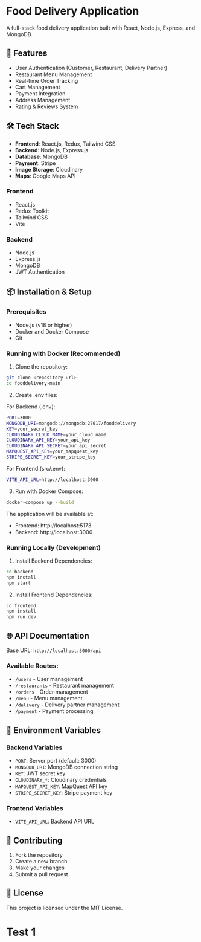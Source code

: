 # Food Delivery Application

A full-stack food delivery application built with React, Node.js, Express, and MongoDB.

## 🚀 Features

- User Authentication (Customer, Restaurant, Delivery Partner)
- Restaurant Menu Management
- Real-time Order Tracking
- Cart Management
- Payment Integration
- Address Management
- Rating & Reviews System

## 🛠️ Tech Stack
- **Frontend**: React.js, Redux, Tailwind CSS
- **Backend**: Node.js, Express.js
- **Database**: MongoDB
- **Payment**: Stripe
- **Image Storage**: Cloudinary
- **Maps**: Google Maps API

### Frontend
- React.js
- Redux Toolkit
- Tailwind CSS
- Vite

### Backend
- Node.js
- Express.js
- MongoDB
- JWT Authentication

## 📦 Installation & Setup

### Prerequisites
- Node.js (v18 or higher)
- Docker and Docker Compose
- Git

### Running with Docker (Recommended)

1. Clone the repository:
```bash
git clone <repository-url>
cd fooddelivery-main
```

2. Create .env files:

For Backend (.env):
```bash
PORT=3000
MONGODB_URI=mongodb://mongodb:27017/fooddelivery
KEY=your_secret_key
CLOUDINARY_CLOUD_NAME=your_cloud_name
CLOUDINARY_API_KEY=your_api_key
CLOUDINARY_API_SECRET=your_api_secret
MAPQUEST_API_KEY=your_mapquest_key
STRIPE_SECRET_KEY=your_stripe_key
```

For Frontend (src/.env):
```bash
VITE_API_URL=http://localhost:3000
```

3. Run with Docker Compose:
```bash
docker-compose up --build
```

The application will be available at:
- Frontend: http://localhost:5173
- Backend: http://localhost:3000

### Running Locally (Development)

1. Install Backend Dependencies:
```bash
cd backend
npm install
npm start
```

2. Install Frontend Dependencies:
```bash
cd frontend
npm install
npm run dev
```

## 🌐 API Documentation

Base URL: `http://localhost:3000/api`

### Available Routes:
- `/users` - User management
- `/restaurants` - Restaurant management
- `/orders` - Order management
- `/menu` - Menu management
- `/delivery` - Delivery partner management
- `/payment` - Payment processing

## 🔑 Environment Variables

### Backend Variables
- `PORT`: Server port (default: 3000)
- `MONGODB_URI`: MongoDB connection string
- `KEY`: JWT secret key
- `CLOUDINARY_*`: Cloudinary credentials
- `MAPQUEST_API_KEY`: MapQuest API key
- `STRIPE_SECRET_KEY`: Stripe payment key

### Frontend Variables
- `VITE_API_URL`: Backend API URL

## 👥 Contributing

1. Fork the repository
2. Create a new branch
3. Make your changes
4. Submit a pull request

## 📝 License

This project is licensed under the MIT License.


# Test 1